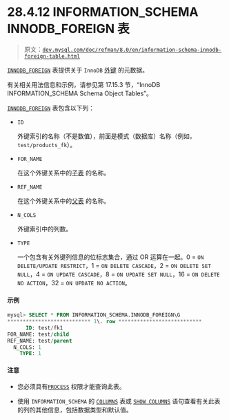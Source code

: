 # 28.4.12 INFORMATION_SCHEMA INNODB_FOREIGN 表

> 原文：[`dev.mysql.com/doc/refman/8.0/en/information-schema-innodb-foreign-table.html`](https://dev.mysql.com/doc/refman/8.0/en/information-schema-innodb-foreign-table.html)

[`INNODB_FOREIGN`](https://dev.mysql.com/doc/refman/8.0/en/information-schema-innodb-foreign-table.html "28.4.12 INFORMATION_SCHEMA INNODB_FOREIGN 表") 表提供关于 `InnoDB` [外键](https://dev.mysql.com/doc/refman/8.0/en/glossary.html#glos_foreign_key "外键") 的元数据。

有关相关用法信息和示例，请参见第 17.15.3 节，“InnoDB INFORMATION_SCHEMA Schema Object Tables”。

[`INNODB_FOREIGN`](https://dev.mysql.com/doc/refman/8.0/en/information-schema-innodb-foreign-table.html "28.4.12 INFORMATION_SCHEMA INNODB_FOREIGN 表") 表包含以下列：

+   `ID`

    外键索引的名称（不是数值），前面是模式（数据库）名称（例如，`test/products_fk`）。

+   `FOR_NAME`

    在这个外键关系中的[子表](https://dev.mysql.com/doc/refman/8.0/en/glossary.html#glos_child_table "子表") 的名称。

+   `REF_NAME`

    在这个外键关系中的[父表](https://dev.mysql.com/doc/refman/8.0/en/glossary.html#glos_parent_table "父表") 的名称。

+   `N_COLS`

    外键索引中的列数。

+   `TYPE`

    一个包含有关外键列信息的位标志集合，通过 OR 运算在一起。0 = `ON DELETE/UPDATE RESTRICT`，1 = `ON DELETE CASCADE`，2 = `ON DELETE SET NULL`，4 = `ON UPDATE CASCADE`，8 = `ON UPDATE SET NULL`，16 = `ON DELETE NO ACTION`，32 = `ON UPDATE NO ACTION`。

#### 示例

```sql
mysql> SELECT * FROM INFORMATION_SCHEMA.INNODB_FOREIGN\G
*************************** 1\. row ***************************
      ID: test/fk1
FOR_NAME: test/child
REF_NAME: test/parent
  N_COLS: 1
    TYPE: 1
```

#### 注意

+   您必须具有[`PROCESS`](https://dev.mysql.com/doc/refman/8.0/en/privileges-provided.html#priv_process) 权限才能查询此表。

+   使用 `INFORMATION_SCHEMA` 的 [`COLUMNS`](https://dev.mysql.com/doc/refman/8.0/en/information-schema-columns-table.html "28.3.8 INFORMATION_SCHEMA COLUMNS 表") 表或 [`SHOW COLUMNS`](https://dev.mysql.com/doc/refman/8.0/en/show-columns.html "15.7.7.5 SHOW COLUMNS 语句") 语句查看有关此表的列的其他信息，包括数据类型和默认值。
